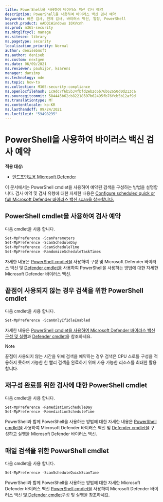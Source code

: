 ```yaml
---
title: PowerShell을 사용하여 바이러스 백신 검사 예약
description: PowerShell을 사용하여 바이러스 백신 검사 예약
keywords: 빠른 검사, 전체 검사, 바이러스 백신, 일정, PowerShell
search.product: eADQiWindows 10XVcnh
ms.prod: m365-security
ms.mktglfcycl: manage
ms.sitesec: library
ms.pagetype: security
localization_priority: Normal
author: denisebmsft
ms.author: deniseb
ms.custom: nextgen
ms.date: 06/09/2021
ms.reviewer: pauhijbr, ksarens
manager: dansimp
ms.technology: mde
ms.topic: how-to
ms.collection: M365-security-compliance
ms.openlocfilehash: 1c9dc7f6b5b34fbfd2eb2c6b76b62650d0d213ca
ms.sourcegitcommit: 584445b62cb82218597b62495fb76fcb5b12af9d
ms.translationtype: MT
ms.contentlocale: ko-KR
ms.lasthandoff: 09/24/2021
ms.locfileid: "59498235"
---
```

# <a name="schedule-antivirus-scans-using-powershell"></a>PowerShell을 사용하여 바이러스 백신 검사 예약

**적용 대상:**

- [엔드포인트용 Microsoft Defender](/microsoft-365/security/defender-endpoint/)

이 문서에서는 PowerShell cmdlet을 사용하여 예약된 검색을 구성하는 방법을 설명합니다. 검사 예약 및 검사 유형에 대한 자세한 내용은 [Configure scheduled quick or full Microsoft Defender 바이러스 백신 scan을 참조합니다.](schedule-antivirus-scans.md) 

## <a name="use-powershell-cmdlets-to-schedule-scans"></a>PowerShell cmdlet을 사용하여 검사 예약

다음 cmdlet을 사용 합니다.

```PowerShell
Set-MpPreference -ScanParameters
Set-MpPreference -ScanScheduleDay
Set-MpPreference -ScanScheduleTime
Set-MpPreference -RandomizeScheduleTaskTimes

```

자세한 내용은 [PowerShell cmdlet을](use-powershell-cmdlets-microsoft-defender-antivirus.md) 사용하여 구성 및 Microsoft Defender 바이러스 백신 및 [Defender cmdlet을](/powershell/module/defender/) 사용하여 PowerShell을 사용하는 방법에 대한 자세한 Microsoft Defender 바이러스 백신.

## <a name="powershell-cmdlets-for-scheduling-scans-when-an-endpoint-is-not-in-use"></a>끝점이 사용되지 않는 경우 검색을 위한 PowerShell cmdlet

다음 cmdlet을 사용 합니다.

```PowerShell
Set-MpPreference -ScanOnlyIfIdleEnabled
```

자세한 내용은 [PowerShell cmdlet을 사용하여 Microsoft Defender 바이러스 백신 구성 및 실행](use-powershell-cmdlets-microsoft-defender-antivirus.md)과 [Defender cmdlet](/powershell/module/defender/)을 참조하세요.

> [!NOTE]
> 끝점이 사용되지 않는 시간을 위해 검색을 예약하는 경우 검색은 CPU 스로틀 구성을 적용하지 못하며 가능한 한 빨리 검색을 완료하기 위해 사용 가능한 리소스를 최대한 활용합니다.

## <a name="powershell-cmdlets-for-scheduling-scans-to-complete-remediation"></a>재구성 완료를 위한 검사에 대한 PowerShell cmdlet

다음 cmdlet을 사용 합니다.

```PowerShell
Set-MpPreference -RemediationScheduleDay
Set-MpPreference -RemediationScheduleTime
```

PowerShell과 함께 PowerShell을 사용하는 방법에 대한 자세한 내용은 [PowerShell cmdlet을](use-powershell-cmdlets-microsoft-defender-antivirus.md) 사용하여 Microsoft Defender 바이러스 백신 및 [Defender cmdlet을](/powershell/module/defender/) 구성하고 실행을 Microsoft Defender 바이러스 백신.

## <a name="powershell-cmdlets-for-scheduling-daily-scans"></a>매일 검색을 위한 PowerShell cmdlet

다음 cmdlet을 사용 합니다.

```PowerShell
Set-MpPreference -ScanScheduleQuickScanTime
```

PowerShell과 함께 PowerShell을 사용하는 방법에 대한 자세한 Microsoft Defender 바이러스 백신 [PowerShell cmdlet을](use-powershell-cmdlets-microsoft-defender-antivirus.md) 사용하여 Microsoft Defender 바이러스 백신 [및 Defender cmdlet](/powershell/module/defender/)구성 및 실행을 참조하세요.


